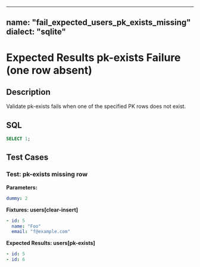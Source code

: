 ----
name: "fail_expected_users_pk_exists_missing"
dialect: "sqlite"
----

# Expected Results pk-exists Failure (one row absent)

## Description
Validate pk-exists fails when one of the specified PK rows does not exist.

## SQL
```sql
SELECT 1;
```

## Test Cases

### Test: pk-exists missing row

**Parameters:**
```yaml
dummy: 2
```

**Fixtures: users[clear-insert]**
```yaml
- id: 5
  name: "Foo"
  email: "f@example.com"
```

**Expected Results: users[pk-exists]**
```yaml
- id: 5
- id: 6
```
